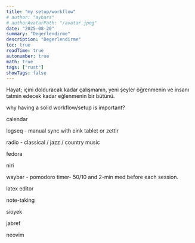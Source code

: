 ```yaml
---
title: "my setup/workflow"
# author: "aybars"
# authorAvatarPath: "/avatar.jpeg"
date: "2025-08-20"
summary: "Degerlendirme"
description: "Degerlendirme"
toc: true
readTime: true
autonumber: true
math: true
tags: ["rust"]
showTags: false
---
```


Hayat; içini dolduracak kadar çalışmanın, yeni şeyler öğrenmenin ve insanı tatmin edecek kadar eğlenmenin bir bütünü. 

why having a solid workflow/setup is important?

calendar

logseq - manual sync with eink tablet or zettlr

radio - classical / jazz / country music

fedora

niri

waybar - pomodoro timer- 50/10 and 2-min med before each session.

latex editor

note-taking

sioyek

jabref

neovim
